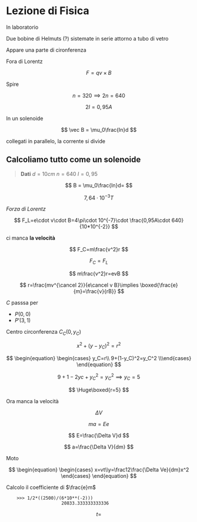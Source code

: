 # Lezione di Fisica

In laboratorio

Due bobine di Helmuts (?) sistemate in serie attorno a tubo di vetro

Appare una parte di cironferenza

Fora di Lorentz 

$$
F=qv\times B
$$

Spire

$$
n = 320\implies 2n = 640
$$


$$
2I=0,95A
$$

In un solenoide

$$
\vec B = \mu_0\frac{In}d
$$


collegati in parallelo, la corrente si divide

## Calcoliamo tutto come un solenoide

> **Dati**
> $d=10cm$
> $n = 640$
> $I=0,95$


$$
B = \mu_0\frac{In}d=
$$


$$
7,64\cdot 10^{-3}T
$$


_Forza di Lorentz_

$$
F_L=e\cdot v\cdot B=4\pi\cdot 10^{-7}\cdot \frac{0,95A\cdot 640}{10*10^{-2}}
$$

ci manca **la velocità**


$$
F_C=m\frac{v^2}r
$$


$$
F_C=F_L
$$

$$
m\frac{v^2}r=evB
$$

$$
r=\frac{mv^{\cancel 2}}{e\cancel v B}\implies \boxed{\frac{e}{m}=\frac{v}{rB}}
$$


$C$ passsa per
* $P(0,0)$
* $P'(3,1)$
 $%P''(5,2)$

Centro circonferenza $C_C(0,y_C)$

$$
x^2+(y-y_C)^2=r^2
$$


$$
\begin{equation} \begin{cases} y_C=r\\
9+(1-y_C)^2=y_C^2
\\\end{cases} \end{equation}
$$

$$
9+1-2yc+y_C^2=y_C^2\implies y_C=5
$$

$$
\Huge\boxed{r=5}
$$


Ora manca la velocità


$$
\Delta V
$$

$$
ma=Ee
$$

$$
E=\frac{\Delta V}d
$$

$$
a=\frac{\Delta V}{dm}
$$

Moto

$$
\begin{equation} \begin{cases} x=vt\\y=\frac12\frac{\Delta Ve}{dm}x^2 \end{cases} \end{equation}
$$


Calcolo il coefficiente di $\frac{e}m$

		>>> 1/2*((2500)/(6*10**(-2))) 
		                 20833.333333333336
$$
t=
$$
<!--stackedit_data:
eyJoaXN0b3J5IjpbMTA3NzM4Nzc2OCwxODIxMjg0NDYsMTc2Mz
M4OTQ5XX0=
-->